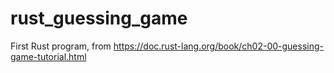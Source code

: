 # rust_guessing_game
First Rust program, from https://doc.rust-lang.org/book/ch02-00-guessing-game-tutorial.html
